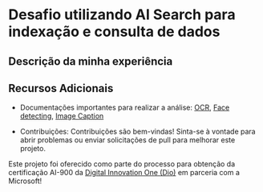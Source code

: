 # Desafio utilizando AI Search para indexação e consulta de dados

## Descrição da minha experiência

## Recursos Adicionais

- Documentações importantes para realizar a análise: [OCR](https://microsoftlearning.github.io/mslearn-ai-fundamentals/Instructions/Labs/05-ocr.html), [Face detecting](https://microsoftlearning.github.io/mslearn-ai-fundamentals/Instructions/Labs/04-face.html), [Image Caption](https://microsoftlearning.github.io/mslearn-ai-fundamentals/Instructions/Labs/03-image-analysis.html)

- Contribuições:
Contribuições são bem-vindas! Sinta-se à vontade para abrir problemas ou enviar solicitações de pull para melhorar este projeto.

Este projeto foi oferecido como parte do processo para obtenção da certificação AI-900 da [Digital Innovation One (Dio)](https://digitalinnovation.one/) em parceria com a Microsoft!
